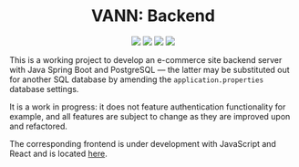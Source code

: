<h1 align="center">VANN: Backend</h1>

<p align="center">
  <a href="https://openjdk.org/"><img src="https://img.shields.io/badge/Java 21-ed8b00.svg?style=flat&labelColor=555&logo=OpenJDK&logoColor=white"></a>
  <a href="https://www.postgresql.org/"><img src="https://img.shields.io/badge/PostgreSQL-4169E1.svg?style=flat&labelColor=555&logo=PostgreSQL&logoColor=white"></a>
  <a href="https://www.postman.com/"><img src="https://img.shields.io/badge/Postman-FF6C37.svg?style=flat&labelColor=555&logo=Postman&logoColor=white"></a>
  <a href="https://spring.io/projects/spring-framework"><img src="https://img.shields.io/badge/Spring-6DB33F.svg?style=flat&labelColor=555&logo=Spring&logoColor=white"></a>
</p>

This is a working project to develop an e-commerce site backend server with Java Spring Boot and PostgreSQL — the latter may be substituted out for another SQL database by amending the `application.properties` database settings.

It is a work in progress: it does not feature authentication functionality for example, and all features are subject to change as they are improved upon and refactored.

The corresponding frontend is under development with JavaScript and React and is located [here](https://github.com/essteer/vann-app).